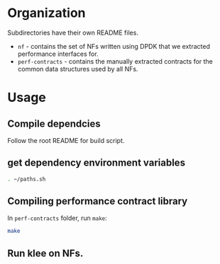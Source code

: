 # Organization

Subdirectories have their own README files.

* `nf` - contains the set of NFs written using DPDK that we extracted performance interfaces for.
* `perf-contracts` - contains the manually extracted contracts for the common data structures used by all NFs.

# Usage

## Compile dependcies
Follow the root README for build script. 

## get dependency environment variables
```bash
. ~/paths.sh
```

## Compiling performance contract library
In `perf-contracts` folder, run `make`:
```bash
make
```

## Run klee on NFs. 
